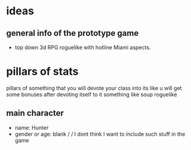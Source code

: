 
# ideas

## general info of the prototype game

- top down 3d RPG roguelike with hotline Miami aspects.

# pillars of stats

pillars of something that you will devote your class into
its like u will get some bonuses after devoting itself to it
something like soup roguelike

## main character

- name: Hunter
- gender or age: blank  / / I dont think I want to include such stuff in the game
